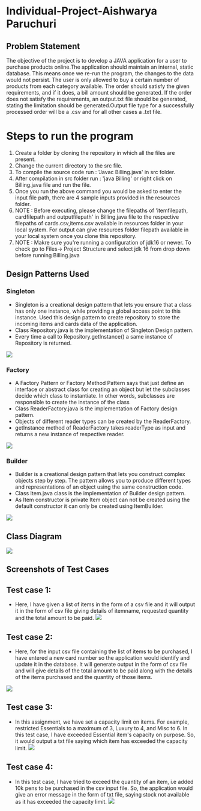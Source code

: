 
# Individual-Project-Aishwarya Paruchuri

## Problem Statement
The objective of the project is to develop a JAVA application for a user to purchase products online.The application should maintain an internal, static database. This means once we re-run the program, the changes to the data would not persist. The user is only allowed to buy a certain number of products from each category available. The order should satisfy the given requirements, and if it does, a bill amount should be generated. If the order does not satisfy the requirements, an output.txt file should be generated, stating the limitation should be generated.Output file type for a successfully processed order will be a .csv and for all other cases a .txt file.

# Steps to run the program
1. Create a folder by cloning the repository in which all the files are present.
2. Change the current directory to the src file.
3. To compile the source code run :  'Javac Billing.java' in src folder.
4. After compilation in src folder run : 'java Billing' or right click on Billing.java file and run the file.
5. Once you run the above command you would be asked to enter the input file path, there are 4 sample inputs provided in the resources folder.
6. NOTE : Before executing, please change the filepaths of 'itemfilepath, cardfilepath and outputfilepath' in  Billing.java file to the respective filepaths of cards.csv,items.csv available in resources folder in your local system. For output can give resources folder filepath available in your local system once you clone this repository.
7. NOTE : Makre sure you're running a configuration of jdk16 or newer. To check go to Files-> Project Structure and select jdk 16 from drop down before running Billing.java

## Design Patterns Used
### Singleton
* Singleton is a creational design pattern that lets you ensure that a class has only one instance, 
while providing a global access point to this instance.
Used this design pattern to create repository to store the incoming items and cards data of the application.
* Class Repository.java is the implementation of Singleton Design pattern.
* Every time a call to  Repository.getInstance() a same instance of Repository is returned.

![](https://github.com/gopinathsjsu/individual-project-aishwarya95698/blob/master/singleton.png)

### Factory
* A Factory Pattern or Factory Method Pattern says that just define an interface or abstract class for 
creating an object but let the subclasses decide which class to instantiate. 
In other words, subclasses are responsible to create the instance of the class
* Class ReaderFactory.java is the implementation of Factory design pattern.
* Objects of different reader types can be created by the ReaderFactory.
* getInstance method of ReaderFactory takes readerType as input and returns a new instance of respective reader.

![](https://github.com/gopinathsjsu/individual-project-aishwarya95698/blob/master/Factory.png)

### Builder
* Builder is a creational design pattern that lets you construct complex objects step by step. 
The pattern allows you to produce different types and representations of an object using the same construction code.
* Class Item.java class is the implementation of Builder design pattern.
* As Item constructor is private Item object can not be created using the default constructor it can only be created using ItemBuilder.

![](https://github.com/gopinathsjsu/individual-project-aishwarya95698/blob/master/Builder.png)


## Class Diagram

![](https://github.com/gopinathsjsu/individual-project-aishwarya95698/blob/master/Class_Diagram.jpeg)


## Screenshots of Test Cases

## Test case 1:
* Here, I have given a list of items in the form of a csv file and it will output it in the form of csv file giving details of itemname, requested quantity and the total amount to be paid.
![](https://github.com/gopinathsjsu/individual-project-aishwarya95698/blob/master/sample_output1.png)


## Test case 2:
* Here, for the input csv file containing the list of items to be purchased, I have entered a new card number so the application would identify and update it in the database. It will generate output in the form of csv file and will give details of the total amount to be paid along with the details of the items purchased and the quantity of those items.

![](https://github.com/gopinathsjsu/individual-project-aishwarya95698/blob/master/sample_output2.png)


## Test case 3:
* In this assignment, we have set a capacity limit on items. For example, restricted Essentials to a maximum of 3, Luxury to 4, and Misc to 6. In this test case, I have exceeded Essential item's capacity on purpose. So, it would output a txt file saying which item has exceeded the capacity limit.
![](https://github.com/gopinathsjsu/individual-project-aishwarya95698/blob/master/sample_output3.png)


## Test case 4:
* In this test case, I have tried to exceed the quantity of an item, i.e added 10k pens to be purchased in the csv input file. So, the application would give an error message in the form of txt file, saying stock not available as it has exceeded the capacity limit.
![](https://github.com/gopinathsjsu/individual-project-aishwarya95698/blob/master/sample_output4.png)









